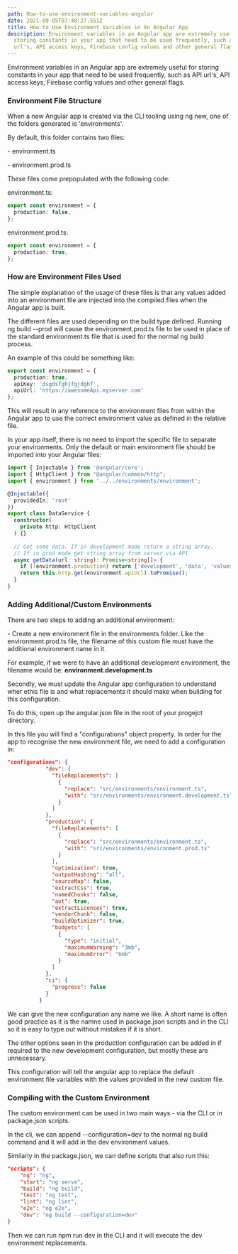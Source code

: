 ```yaml
---
path: How-to-use-environment-variables-angular
date: 2021-09-05T07:48:27.551Z
title: How to Use Environment Variables in An Angular App
description: Environment variables in an Angular app are extremely useful for
  storing constants in your app that need to be used frequently, such as API
  url's, API access keys, Firebase config values and other general flags.
---
```

Environment variables in an Angular app are extremely useful for storing constants in your app that need to be used frequently, such as API url's, API access keys, Firebase config values and other general flags.

### Environment File Structure

When a new Angular app is created via the CLI tooling using ng new, one of the folders generated is 'environments'.

By default, this folder contains two files:

\- environment.ts

\- environment.prod.ts

These files come prepopulated with the following code:

environment.ts:

```typescript
export const environment = {
  production: false,
};
```

environment.prod.ts:

```typescript
export const environment = {
  production: true,
};
```

### How are Environment Files Used

The simple explanation of the usage of these files is that any values added into an environment file are injected into the compiled files when the Angular app is built. 

The different files are used depending on the build type defined. Running ng build --prod will cause the environment.prod.ts file to be used in place of the standard environment.ts file that is used for the normal ng build process.

An example of this could be something like:

```typescript
export const environment = {
  production: true,
  apiKey: 'dsgdsfghjfgjdghf',
  apiUrl: 'https://awesomeApi.myserver.com'
};
```

This will result in any reference to the environment files from within the Angular app to use the correct environment value as defined in the relative file.

In your app itself, there is no need to import the specific file to separate your environments. Only the default or main environment file should be imported into your Angular files:

```typescript
import { Injectable } from '@angular/core';
import { HttpClient } from "@angular/common/http";
import { environment } from '../../environments/environment';

@Injectable({
  providedIn: 'root'
})
export class DataService {
  constructor(
    private http: HttpClient
  ) {}
  
  // Get some data. If in development mode return a string array.
  // If in prod mode get string array from server via API
  async getData(url: string): Promise<string[]> { 
    if (!environment.production) return ['development', 'data', 'values'];
    return this.http.get(environment.apiUrl).toPromise();
  }
}
```

### Adding Additional/Custom Environments

There are two steps to adding an additional environment:

\- Create a new environment file in the environments folder. Like the environment.prod.ts file, the filename of this custom file must have the additional environment name in it. 

For example, if we were to have an additional development environment, the filename would be: **environment.development.ts**

Secondly, we must update the Angular app configuration to understand wher ethis file is and what replacements it should make when building for this configuration.

To do this, open up the angular.json file in the root of your progejct directory.

In this file you will find a "configurations" object property. In order for the app to recognise the new environment file, we need to add a configuration in:

```json
"configurations": {
            "dev": {
              "fileReplacements": [
                {
                  "replace": "src/environments/environment.ts",
                  "with": "src/environments/environment.development.ts"
                }
              ]
            },
            "production": {
              "fileReplacements": [
                {
                  "replace": "src/environments/environment.ts",
                  "with": "src/environments/environment.prod.ts"
                }
              ],
              "optimization": true,
              "outputHashing": "all",
              "sourceMap": false,
              "extractCss": true,
              "namedChunks": false,
              "aot": true,
              "extractLicenses": true,
              "vendorChunk": false,
              "buildOptimizer": true,
              "budgets": [
                {
                  "type": "initial",
                  "maximumWarning": "3mb",
                  "maximumError": "6mb"
                }
              ]
            },
            "ci": {
              "progress": false
            }
          }
```

We can give the new configuration any name we like. A short name is often good practice as it is the namne used in package.json scripts and in the CLI so it is easy to type out without mistakes if it is short.

The other options seen in the production configuration can be added in if required to the new development configuration, but mostly these are unnecessary.

This configuration will tell the angular app to replace the default environment file variables with the values provided in the new custom file.

### Compiling with the Custom Environment

The custom environment can be used in two main ways - via the CLI or in package.json scripts.

In the cli, we can append --configuration=dev to the normal ng build command and it will add in the dev environment values.

Similarly in the package.json, we can define scripts that also run this:

```json
"scripts": {
    "ng": "ng",
    "start": "ng serve",
    "build": "ng build",
    "test": "ng test",
    "lint": "ng lint",
    "e2e": "ng e2e",
    "dev": "ng build --configuration=dev"
}
```

Then we can run npm run dev in the CLI and it will execute the dev environment replacements.